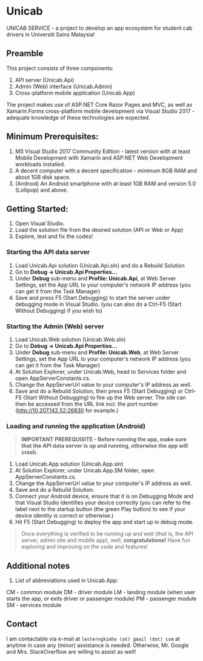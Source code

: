 # Unicab
UNICAB SERVICE - a project to develop an app ecosystem for student cab drivers in Universiti Sains Malaysia!

## Preamble

This project consists of three components:

1. API server (Unicab.Api)
2. Admin (Web) interface (Unicab.Admin)
3. Cross-platform mobile application (Unicab.App)

The project makes use of ASP.NET Core Razor Pages and MVC, as well as Xamarin.Forms cross-platform
mobile development via Visual Studio 2017 - adequate knowledge of these technologies are expected.

## Minimum Prerequisites:

1. MS Visual Studio 2017 Community Edition - latest version with at least Mobile Development with
Xamarin and ASP.NET Web Development workloads installed.
2. A decent computer with a decent specification - minimum 8GB RAM and about 1GB disk space.
3. (Android) An Android smartphone with at least 1GB RAM and version 5.0 (Lollipop) and above.

## Getting Started:

1. Open Visual Studio.
2. Load the solution file from the desired solution (API or Web or App)
3. Explore, test and fix the codes!

### Starting the API data server

1. Load Unicab.Api solution (Unicab.Api.sln) and do a Rebuild Solution
2. Go to **Debug -> Unicab.Api Properties...**
3. Under **Debug** sub-menu and **Profile: Unicab.Api**, at Web Server Settings, set the App URL
to your computer's network IP address (you can get it from the Task Manager)
4. Save and press F5 (Start Debugging) to start the server under debugging mode in Visual Studio.
(you can also do a Ctrl-F5 (Start Without Debugging) if you wish to)

### Starting the Admin (Web) server

1. Load Unicab.Web solution (Unicab.Web.sln)
2. Go to **Debug -> Unicab.Api Properties...**
3. Under **Debug** sub-menu and **Profile: Unicab.Web**, at Web Server Settings, set the App URL
to your computer's network IP address (you can get it from the Task Manager)
4. At Solution Explorer, under Unicab.Web, head to Services folder and open AppServerConstants.cs.
5. Change the AppServerUrl value to your computer's IP address as well.
6. Save and do a Rebuild Solution, then press F5 (Start Debugging) or Ctrl-F5 (Start Without Debugging)
to fire up the Web server. The site can then be accessed from the URL link incl. the port number
(http://10.207.142.52:26830 for example.)

### Loading and running the application (Android)

> **IMPORTANT PREREQUISITE - Before running the app, make sure that the API data server is __up and running__,
otherwise the app will crash.**

1. Load Unicab.App solution (Unicab.App.sln)
2. At Solution Explorer, under Unicab.App.SM folder, open AppServerConstants.cs.
3. Change the AppServerUrl value to your computer's IP address as well.
4. Save and do a Rebuild Solution.
5. Connect your Android device, ensure that it is on Debugging Mode and that Visual Studio identifies
your device correctly (you can refer to the label next to the startup button (the green Play button) to see
if your device identity is correct or otherwise.)
6. Hit F5 (Start Debugging) to deploy the app and start up in debug mode.

> Once everything is verified to be running up and well (that is, the API server, admin site and mobile app),
well, **congratulations!** Have fun exploring and improving on the code and features!

## Additional notes

1. List of abbreviations used in Unicab.App:

CM - common module
DM - driver module
LM - landing module (when user starts the app, or exits driver or passenger module)
PM - passenger module
SM - services module

## Contact

I am contactable via e-mail at `lesterngkimho (at) gmail (dot) com` at anytime in case any (minor) assistance
is needed. Otherwise, Mr. Google and Mrs. StackOverflow are willing to assist as well!